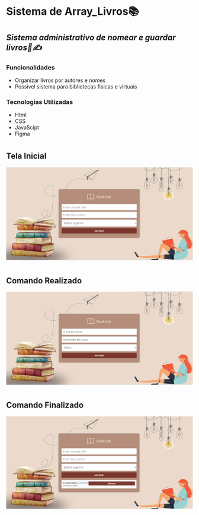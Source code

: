 # **Sistema de Array_Livros📚**

## ***Sistema administrativo de nomear e guardar livros📗✍️***

### **Funcionalidades**
- Organizar livros por autores e nomes
- Possivel sistema para bibliotecas fisicas e virtuais

### **Tecnologias Utilizadas**
- Html
- CSS
- JavaScipt
- Figma
#

## **Tela Inicial**
![App ScreenShot](https://raw.githubusercontent.com/tatacarollinydev/images-readme/3b4fc143c92e5f59072c2d5573ac2d2cf60dc706/Captura%20de%20tela%202023-08-25%20080214.png)
#

## **Comando Realizado**
![App ScreenShot](https://raw.githubusercontent.com/tatacarollinydev/images-readme/3b4fc143c92e5f59072c2d5573ac2d2cf60dc706/Captura%20de%20tela%202023-08-25%20080320.png)
#

## **Comando Finalizado**
![App ScreenShot](https://raw.githubusercontent.com/tatacarollinydev/images-readme/3b4fc143c92e5f59072c2d5573ac2d2cf60dc706/Captura%20de%20tela%202023-08-25%20080341.png)
